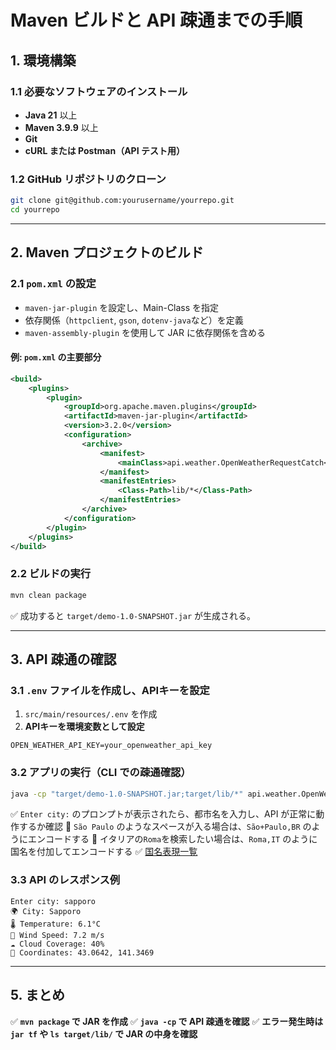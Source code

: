 # **Maven ビルドと API 疎通までの手順**

## **1. 環境構築**
### **1.1 必要なソフトウェアのインストール**
- **Java 21** 以上
- **Maven 3.9.9** 以上
- **Git**
- **cURL または Postman（API テスト用）**

### **1.2 GitHub リポジトリのクローン**
```sh
git clone git@github.com:yourusername/yourrepo.git
cd yourrepo
```

---

## **2. Maven プロジェクトのビルド**

### **2.1 `pom.xml` の設定**
- `maven-jar-plugin` を設定し、Main-Class を指定
- 依存関係（`httpclient`, `gson`, `dotenv-java`など）を定義
- `maven-assembly-plugin` を使用して JAR に依存関係を含める

#### **例: `pom.xml` の主要部分**
```xml
<build>
    <plugins>
        <plugin>
            <groupId>org.apache.maven.plugins</groupId>
            <artifactId>maven-jar-plugin</artifactId>
            <version>3.2.0</version>
            <configuration>
                <archive>
                    <manifest>
                        <mainClass>api.weather.OpenWeatherRequestCatch</mainClass>
                    </manifest>
                    <manifestEntries>
                        <Class-Path>lib/*</Class-Path>
                    </manifestEntries>
                </archive>
            </configuration>
        </plugin>
    </plugins>
</build>
```

### **2.2 ビルドの実行**
```sh
mvn clean package
```

✅ 成功すると `target/demo-1.0-SNAPSHOT.jar` が生成される。

---

## **3. API 疎通の確認**

### **3.1 `.env` ファイルを作成し、APIキーを設定**
1. `src/main/resources/.env` を作成
2. **APIキーを環境変数として設定**
```env
OPEN_WEATHER_API_KEY=your_openweather_api_key
```

### **3.2 アプリの実行（CLI での疎通確認）**
```sh
java -cp "target/demo-1.0-SNAPSHOT.jar;target/lib/*" api.weather.OpenWeatherRequestCatch
```
✅ `Enter city:` のプロンプトが表示されたら、都市名を入力し、API が正常に動作するか確認
🚫 `São Paulo` のようなスペースが入る場合は、`São+Paulo,BR` のようにエンコードする
🚫 イタリアの`Roma`を検索したい場合は、`Roma,IT` のように国名を付加してエンコードする
✅ [国名表現一覧](https://so-zou.jp/web-app/tech/data/code/country.htm)

### **3.3 API のレスポンス例**
```
Enter city: sapporo
🌍 City: Sapporo
🌡️ Temperature: 6.1°C
💨 Wind Speed: 7.2 m/s
☁️ Cloud Coverage: 40%
📍 Coordinates: 43.0642, 141.3469
```

---


## **5. まとめ**
✅ **`mvn package` で JAR を作成**
✅ **`java -cp` で API 疎通を確認**
✅ **エラー発生時は `jar tf` や `ls target/lib/` で JAR の中身を確認**
